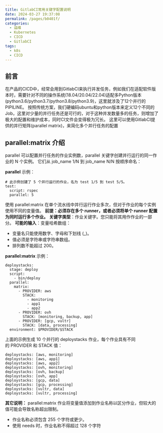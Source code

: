 ```yaml
---
title: GitlabCI常用关键字配置说明
date: 2024-03-27 19:37:08
permalink: /pages/b0401f/
categories:
  - 运维
  - Kubernetes
  - CICD
  - GitlabCI
tags:
  - k8s
  - CICD
---
```

## 前言
在产品的CICD中，经常会用到GitlabCI来执行并发任务，例如我们在适配软件版本时，需要针对不同的操作系统(18.04/20.04/22.04)适配多Python版本(python3.6/python3.7/python3.8/python3.9)，这里就涉及了12个并行的PIPILINE。
按照传统方案，我们硬编码ubuntu和python版本来定义12个不同的Job，这里对少量的并行任务还是可行的，对于这种并发数量多的任务，则增加了极大的配置和维护成本，同时CI文件会变得极为冗长。
这里可以使用GitlabCI提供的并行矩阵(parallel matrix)，来简化多个并行任务的配置

## parallel:matrix 介绍
parallel 可以配置并行任务的作业实例数，parallel 关键字创建并行运行的同一作业的 N 个实例。 它们从 job_name 1/N 到 job_name N/N 按顺序命名：

**parallel** 示例：
```
# 此示例创建了 5 个并行运行的作业，名为 test 1/5 到 test 5/5。
test:
  script: rspec
  parallel: 5
```
使用 parallel:matrix 在单个流水线中并行运行作业多次，但对于作业的每个实例使用不同的变量值。
**前提：必须存在多个 runner，或者必须将单个 runner 配置为同时运行多个作业。**
**关键字类型**：作业关键字。您只能将其用作作业的一部分。
**可能的输入**：变量哈希数组：
* 变量名只能使用数字、字母和下划线 (_)。
* 值必须是字符串或字符串数组。
* 排列数不能超过 200。

**parallel:matrix** 示例：
```
deploystacks:
  stage: deploy
  script:
    - bin/deploy
  parallel:
    matrix:
      - PROVIDER: aws
        STACK:
          - monitoring
          - app1
          - app2
      - PROVIDER: ovh
        STACK: [monitoring, backup, app]
      - PROVIDER: [gcp, vultr]
        STACK: [data, processing]
  environment: $PROVIDER/$STACK
```
上面的示例生成 10 个并行的 deploystacks 作业，每个作业具有不同的 PROVIDER 和 STACK 值：
```
deploystacks: [aws, monitoring]
deploystacks: [aws, app1]
deploystacks: [aws, app2]
deploystacks: [ovh, monitoring]
deploystacks: [ovh, backup]
deploystacks: [ovh, app]
deploystacks: [gcp, data]
deploystacks: [gcp, processing]
deploystacks: [vultr, data]
deploystacks: [vultr, processing]
```
**其它说明：**
parallel:matrix 作业将变量值添加到作业名称以区分作业，但较大的值可能会导致名称超出限制。
* 作业名称必须包含 255 个字符或更少。
* 使用 needs 时，作业名称不得超过 128 个字符